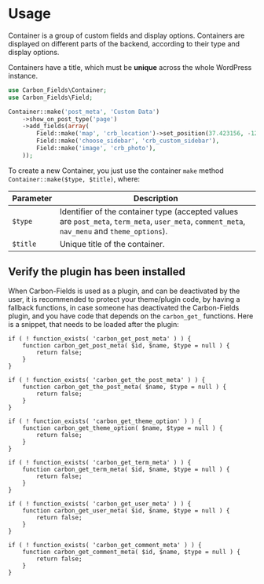 # Usage

Container is a group of custom fields and display options. Containers are displayed on different parts of the backend, according to their type and display options.

Containers have a title, which must be **unique** across the whole WordPress instance.

```php
use Carbon_Fields\Container;
use Carbon_Fields\Field;

Container::make('post_meta', 'Custom Data')
	->show_on_post_type('page')
	->add_fields(array(
		Field::make('map', 'crb_location')->set_position(37.423156, -122.084917, 14),
		Field::make('choose_sidebar', 'crb_custom_sidebar'),
		Field::make('image', 'crb_photo'),
	));
```

To create a new Container, you just use the container `make` method `Container::make($type, $title)`, where:

| Parameter | Description                                                                                                                                   |
| --------- | --------------------------------------------------------------------------------------------------------------------------------------------- |
| `$type`   | Identifier of the container type (accepted values are `post_meta`, `term_meta`, `user_meta`, `comment_meta`, `nav_menu` and `theme_options`). |
| `$title`  | Unique title of the container.                                                                                                                |


## Verify the plugin has been installed

When Carbon-Fields is used as a plugin, and can be deactivated by the user, it is recommended to protect your theme/plugin code, by having a fallback functions, in case someone has deactivated the Carbon-Fields plugin, and you have code that depends on the `carbon_get_` functions. Here is a snippet, that needs to be loaded after the plugin:

```
if ( ! function_exists( 'carbon_get_post_meta' ) ) {
	function carbon_get_post_meta( $id, $name, $type = null ) {
		return false;
	}	
}

if ( ! function_exists( 'carbon_get_the_post_meta' ) ) {
	function carbon_get_the_post_meta( $name, $type = null ) {
		return false;
	}	
}

if ( ! function_exists( 'carbon_get_theme_option' ) ) {
	function carbon_get_theme_option( $name, $type = null ) {
		return false;
	}	
}

if ( ! function_exists( 'carbon_get_term_meta' ) ) {
	function carbon_get_term_meta( $id, $name, $type = null ) {
		return false;
	}	
}

if ( ! function_exists( 'carbon_get_user_meta' ) ) {
	function carbon_get_user_meta( $id, $name, $type = null ) {
		return false;
	}	
}

if ( ! function_exists( 'carbon_get_comment_meta' ) ) {
	function carbon_get_comment_meta( $id, $name, $type = null ) {
		return false;
	}	
}
```
